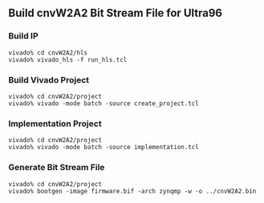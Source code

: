 ## Build cnvW2A2 Bit Stream File for Ultra96

### Build IP

```console
vivado% cd cnvW2A2/hls
vivado% vivado_hls -f run_hls.tcl
```

### Build Vivado Project

```console
vivado% cd cnvW2A2/project
vivado% vivado -mode batch -source create_project.tcl
```

### Implementation Project

```console
vivado% cd cnvW2A2/project
vivado% vivado -mode batch -source implementation.tcl
```

### Generate Bit Stream File


```console
vivado% cd cnvW2A2/project
vivado% bootgen -image firmware.bif -arch zynqmp -w -o ../cnvW2A2.bin
```

